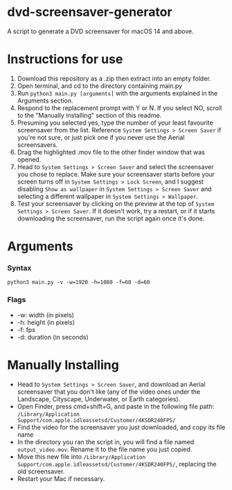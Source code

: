 # dvd-screensaver-generator
 
A script to generate a DVD screensaver for macOS 14 and above.

# Instructions for use

1. Download this repository as a .zip then extract into an empty folder.
2. Open terminal, and cd to the directory containing main.py
3. Run `python3 main.py [arguments]` with the arguments explained in the Arguments section.
4. Respond to the replacement prompt with Y or N. If you select NO, scroll to the "Manually installing" section of this readme.
5. Presuming you selected yes, type the number of your least favourite screensaver from the list. Reference `System Settings > Screen Saver` if you're not sure, or just pick one if you never use the Aerial screensavers.
6. Drag the highlighted .mov file to the other finder window that was opened.
7. Head to `System Settings > Screen Saver` and select the screensaver you chose to replace. Make sure your screensaver starts before your screen turns off in `System Settings > Lock Screen`, and I suggest disabling `Show as wallpaper` in `System Settings > Screen Saver` and selecting a different wallpaper in `System Settings > Wallpaper`.
8. Test your screensaver by clicking on the preview at the top of `System Settings > Screen Saver`. If it doesn't work, try a restart, or if it starts downloading the screensaver, run the script again once it's done.

# Arguments

### Syntax

`python3 main.py -v -w=1920 -h=1080 -f=60 -d=60`

### Flags

- -w: width (in pixels)
- -h: height (in pixels)
- -f: fps
- -d: duration (in seconds)

# Manually Installing

- Head to `System Settings > Screen Saver`, and download an Aerial screensaver that you don't like (any of the video ones under the Landscape, Cityscape, Underwater, or Earth categories).
- Open Finder, press cmd+shift+G, and paste in the following file path: `/Library/Application Support/com.apple.idleassetsd/Customer/4KSDR240FPS/`
- Find the video for the screensaver you just downloaded, and copy its file name
- In the directory you ran the script in, you will find a file named `output_video.mov`. Rename it to the file name you just copied.
- Move this new file into `/Library/Application Support/com.apple.idleassetsd/Customer/4KSDR240FPS/`, replacing the old screensaver.
- Restart your Mac if necessary.